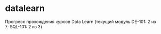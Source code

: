 # datalearn

Прогресс прохождения курсов Data Learn (текущий модуль DE-101: 2 из 7; SQL-101: 2 из 3)

